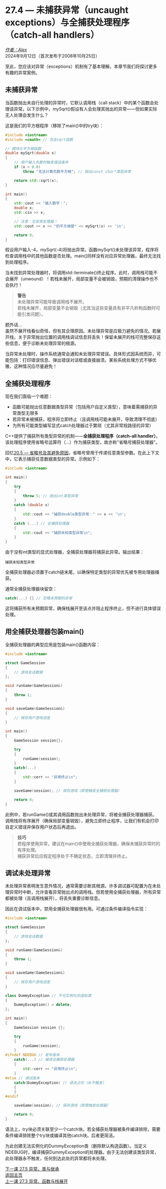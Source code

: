 27.4 — 未捕获异常（uncaught exceptions）与全捕获处理程序（catch-all handlers）  
===================================================

[*作者：Alex*](https://www.learncpp.com/author/Alex/ "查看 Alex 的所有文章")  
2024年9月12日（首次发布于2008年10月25日）  

至此，您应该对异常（exceptions）机制有了基本理解。本章节我们将探讨更多有趣的异常案例。

未捕获异常  
----------------  

当函数抛出未自行处理的异常时，它默认调用栈（call stack）中的某个函数会处理该异常。以下示例中，mySqrt()假设有人会处理其抛出的异常——但如果实际无人处理会发生什么？

这是我们的平方根程序（移除了main()中的try块）：

```cpp
#include <iostream>
#include <cmath> // 包含sqrt函数

// 模块化平方根函数
double mySqrt(double x)
{
    // 用户输入负数时触发错误条件
    if (x < 0.0)
        throw "无法计算负数平方根"; // 抛出const char*类型异常

    return std::sqrt(x);
}

int main()
{
    std::cout << "输入数字：";
    double x;
    std::cin >> x;

    // 注意：无异常处理器！
    std::cout << x << "的平方根是" << mySqrt(x) << '\n';

    return 0;
}
```

假设用户输入-4，mySqrt(-4)将抛出异常。函数mySqrt()未处理该异常，程序将检查调用栈中的其他函数是否处理。main()同样没有对应异常处理器，最终无法找到处理程序。

当未找到异常处理器时，将调用std::terminate()终止程序。此时，调用栈可能不会展开（unwound）！若栈未展开，局部变量不会被销毁，预期的清理操作也不会执行！

> **警告**  
> 未处理异常可能导致调用栈不展开。  
> 若栈未展开，局部变量不会销毁（尤其当这些变量具有非平凡析构函数时可能引发问题）。

题外话...  
虽然不展开栈看似奇怪，但有其合理原因。未处理异常是应极力避免的情况。若展开栈，关于异常抛出位置的调用栈调试信息将丢失！保留未展开的栈可完整保存这些信息，便于诊断未处理异常的根源。

当异常未处理时，操作系统通常会通知未处理异常错误。具体形式因系统而异，可能包括：打印错误信息、弹出错误对话框或直接崩溃。某些系统处理方式不够优雅，这种情况应尽量避免！

全捕获处理程序  
----------------  

现在我们面临一个难题：
* 函数可能抛出任意数据类型异常（包括用户自定义类型），意味着需捕获的异常类型无限多
* 若异常未被捕获，程序将立即终止（且调用栈可能未展开，导致清理不彻底）
* 为所有可能类型编写显式catch处理器过于繁琐（尤其非常规路径的异常）

C++提供了捕获所有类型异常的机制——**全捕获处理程序（catch-all handler）**。该处理程序使用省略号运算符（...）作为捕获类型，故亦称"省略号捕获处理器"。

回忆[20.5 — 省略号及其避免原因](Chapter-20/lesson20.5-ellipsis-and-why-to-avoid-them.md)，省略号曾用于传递任意类型参数。在此上下文中，它表示捕获任意数据类型的异常。示例如下：

```cpp
#include <iostream>

int main()
{
    try
    {
        throw 5; // 抛出int类型异常
    }
    catch (double x)
    {
        std::cout << "捕获double类型异常：" << x << '\n';
    }
    catch (...) // 全捕获处理器
    {
        std::cout << "捕获未知类型异常\n";
    }
}
```

由于没有int类型的显式处理器，全捕获处理器将捕获此异常。输出结果：

```
捕获未知类型异常
```

全捕获处理器必须置于catch链末尾，以确保特定类型的异常优先被专用处理器捕获。

通常全捕获处理器块留空：

```cpp
catch(...) {} // 忽略未预期的异常
```

这将捕获所有未预期异常，确保栈展开至该点并阻止程序终止，但不进行具体错误处理。

用全捕获处理器包装main()  
----------------  

全捕获处理器的典型应用是包装main()函数内容：

```cpp
#include <iostream>

struct GameSession
{
    // 游戏会话数据
};

void runGame(GameSession&)
{
    throw 1;
}

void saveGame(GameSession&)
{
    // 保存用户游戏进度
}

int main()
{
    GameSession session{};

    try
    {
        runGame(session);
    }
    catch(...)
    {
        std::cerr << "异常终止\n";
    }

    saveGame(session); // 保存游戏（即使触发全捕获处理器）

    return 0;
}
```

此例中，若runGame()或其调用函数抛出未处理异常，将被全捕获处理器捕获。调用栈将有序展开（确保局部变量销毁），避免立即终止程序，让我们有机会打印自定义错误并保存用户状态后再退出。

> **技巧**  
> 若程序使用异常，建议在main()中使用全捕获处理器，确保未捕获异常时的有序处理。  
> 捕获异常后应假定程序处于不确定状态，立即清理并终止。

调试未处理异常  
----------------  

未处理异常表明发生意外情况，通常需要诊断其根源。许多调试器可配置为在未处理异常时中断，允许查看异常抛出点的调用栈。但若使用全捕获处理器，所有异常都被处理（且调用栈展开），将丢失重要诊断信息。

因此在调试版本中，禁用全捕获处理器很有用。可通过条件编译指令实现：

```cpp
#include <iostream>

struct GameSession
{
    // 游戏会话数据
};

void runGame(GameSession&)
{
    throw 1;
}

void saveGame(GameSession&)
{
    // 保存用户游戏进度
}

class DummyException // 不可实例化的虚拟类
{
    DummyException() = delete;
}; 

int main()
{
    GameSession session {}; 

    try
    {
        runGame(session);
    }
#ifndef NDEBUG // 发布版本
    catch(...) // 编译全捕获处理器
    {
        std::cerr << "异常终止\n";
    }
#else // 调试版本
    catch(DummyException) // 语法占位（永不触发）
    {
    }
#endif

    saveGame(session); // 保存游戏（即使触发处理器）

    return 0;
}
```

语法上，try块必须关联至少一个catch块。若全捕获处理器被条件编译排除，需要条件编译排除整个try块或编译其他catch块。后者更简洁。

为此创建无法实例化的DummyException类（删除默认构造函数）。当定义NDEBUG时，编译捕获DummyException的处理器。由于无法创建该类型异常，此处理器永不触发，任何到达此处的异常都将未处理。

[下一课 27.5 异常、类与继承](Chapter-27/lesson27.5-exceptions-classes-and-inheritance.md)  
[返回主页](/)  
[上一课 27.3 异常、函数与栈展开](Chapter-27/lesson27.3-exceptions-functions-and-stack-unwinding.md)